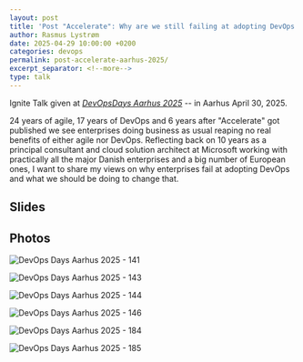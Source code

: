 ```yaml
---
layout: post
title: 'Post "Accelerate": Why are we still failing at adopting DevOps in the Enterprise?'
author: Rasmus Lystrøm
date: 2025-04-29 10:00:00 +0200
categories: devops
permalink: post-accelerate-aarhus-2025/
excerpt_separator: <!--more-->
type: talk
---
```


Ignite Talk given at [*DevOpsDays Aarhus 2025*](https://devopsdays.org/events/2025-aarhus/) -- in Aarhus April 30, 2025.

24 years of agile, 17 years of DevOps and 6 years after "Accelerate" got published we see enterprises doing business as usual reaping no real benefits of either agile nor DevOps. Reflecting back on 10 years as a principal consultant and cloud solution architect at Microsoft working with practically all the major Danish enterprises and a big number of European ones, I want to share my views on why enterprises fail at adopting DevOps and what we should be doing to change that.

<!--more-->

## Slides

<script defer class="speakerdeck-embed" data-id="acd03c51630944b5b0073c280ebb9f4d" data-ratio="1.7777777777777777" src="//speakerdeck.com/assets/embed.js"></script>

## Photos

![DevOps Days Aarhus 2025 - 141](/assets/devopsdays-aarhus-141.jpg "DevOps Days Aarhus 2025 - 141")

![DevOps Days Aarhus 2025 - 143](/assets/devopsdays-aarhus-143.jpg "DevOps Days Aarhus 2025 - 143")

![DevOps Days Aarhus 2025 - 144](/assets/devopsdays-aarhus-144.jpg "DevOps Days Aarhus 2025 - 144")

![DevOps Days Aarhus 2025 - 146](/assets/devopsdays-aarhus-146.jpg "DevOps Days Aarhus 2025 - 146")

![DevOps Days Aarhus 2025 - 184](/assets/devopsdays-aarhus-184.jpg "DevOps Days Aarhus 2025 - 184")

![DevOps Days Aarhus 2025 - 185](/assets/devopsdays-aarhus-185.jpg "DevOps Days Aarhus 2025 - 185")
